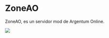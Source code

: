 # ZoneAO

ZoneAO, es un servidor mod de Argentum Online.

<img src="https://www.irrompibles.net/irrwp/wp-content/uploads/2016/01/images_2016_Noticias_Fichines_argentum-online_argentum-online-main-1050x550.jpg">
